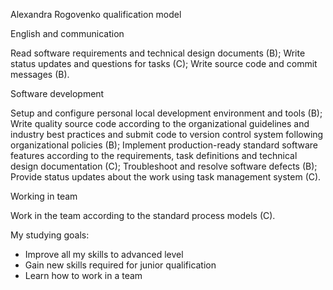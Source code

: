 Alexandra Rogovenko qualification model

English and communication

Read software requirements and technical design documents (B);
Write status updates and questions for tasks (C);
Write source code and commit messages (B).

Software development

Setup and configure personal local development environment and tools (B);
Write quality source code according to the organizational guidelines and industry best practices and submit code to version control system following organizational policies (B);
Implement production-ready standard software features according to the requirements, task definitions and technical design documentation (C);
Troubleshoot and resolve software defects (B);
Provide status updates about the work using task management system (C).

Working in team

Work in the team according to the standard process models (C).

My studying goals:
- Improve all my skills to advanced level
- Gain new skills required for junior qualification
- Learn how to work in a team


